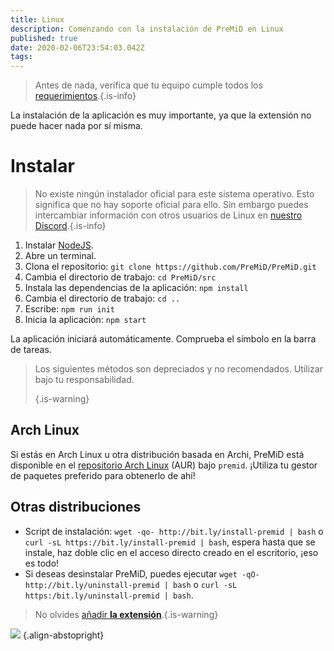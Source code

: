 ```yaml
---
title: Linux
description: Comenzando con la instalación de PreMiD en Linux
published: true
date: 2020-02-06T23:54:03.042Z
tags:
---
```


> Antes de nada, verifica que tu equipo cumple todos los [requerimientos](/insatll/requirements).{.is-info}

La instalación de la aplicación es muy importante, ya que la extensión no puede hacer nada por sí misma.

# Instalar
> No existe ningún instalador oficial para este sistema operativo. Esto significa que no hay soporte oficial para ello. Sin embargo puedes intercambiar información con otros usuarios de Linux en [nuestro Discord](https://discord.gg/premid/).{.is-info}

1. Instalar [NodeJS](https://nodejs.org/es/).
2. Abre un terminal.
3. Clona el repositorio: `git clone https://github.com/PreMiD/PreMiD.git`
4. Cambia el directorio de trabajo: `cd PreMiD/src`
5. Instala las dependencias de la aplicación: `npm install`
6. Cambia el directorio de trabajo: `cd ..`
7. Escribe: `npm run init`
8. Inicia la aplicación: `npm start`

La aplicación iniciará automáticamente. Comprueba el símbolo en la barra de tareas.

> Los siguientes métodos son depreciados y no recomendados. Utilizar bajo tu responsabilidad. 
> 
> {.is-warning}

## Arch Linux
Si estás en Arch Linux u otra distribución basada en Archi, PreMiD está disponible en el [repositorio Arch Linux](https://aur.archlinux.org/packages/premid-git/) (AUR) bajo `premid`. ¡Utiliza tu gestor de paquetes preferido para obtenerlo de ahí!

## Otras distribuciones
- Script de instalación: `wget -qo- http://bit.ly/install-premid | bash` o `curl -sL https://bit.ly/install-premid | bash`, espera hasta que se instale, haz doble clic en el acceso directo creado en el escritorio, ¡eso es todo!
- Si deseas desinstalar PreMiD, puedes ejecutar `wget -qO- http://bit.ly/uninstall-premid | bash` o `curl -sL https:/bit.ly/uninstall-premid | bash`.

> No olvides [añadir **la extensión**](/install).{.is-warning}

![](https://a.icons8.com/TqgWTTfw/Oy7xHF/svg.svg) {.align-abstopright}
